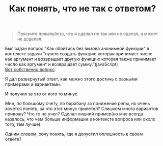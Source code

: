 ﻿---
title: "Как понять, что не так с ответом?"
se.owner.user_id: 520560
se.owner.display_name: "SwaD"
se.owner.link: "https://ru.meta.stackoverflow.com/users/520560/swad"
se.link: "https://ru.meta.stackoverflow.com/questions/12222/%d0%9a%d0%b0%d0%ba-%d0%bf%d0%be%d0%bd%d1%8f%d1%82%d1%8c-%d1%87%d1%82%d0%be-%d0%bd%d0%b5-%d1%82%d0%b0%d0%ba-%d1%81-%d0%be%d1%82%d0%b2%d0%b5%d1%82%d0%be%d0%bc"
se.question_id: 12222
se.post_type: question
---
<blockquote>
<p>Поясните пожалуйста, что я сделал не так или не сделал, а может не доделал.</p>
</blockquote>
<p>Был задан вопрос &quot;Как обойтись без вызова анонимной функции&quot; в контексте задачи &quot;нужно создать функцию которая принимает число как аргумент и возвращает другую функцию которая также принимает число как аргумент и возвращает сумму.&quot;(javaScript) <br />
<a href="https://ru.stackoverflow.com/questions/1466364/callback-%d0%bf%d0%b0%d1%80%d0%b0%d0%bc%d0%b5%d1%82%d1%80%d1%8b-%d0%b7%d0%b0%d0%bc%d1%8b%d0%ba%d0%b0%d0%bd%d0%b8%d0%b5-%d0%b2-%d0%b3%d0%be%d0%bb%d0%be%d0%b2%d0%b5">Вот собственно вопрос</a></p>
<p>Я дал развернутый ответ, как можно этого достичь с разными примерами и вариантами.</p>
<p>И получил за это от кого то минус.</p>
<p>Мне, по большому счету, по барабану за понижение репы, но очень хочется понять, за что этот минус прилетел?
Слишком много вариантов привожу? Что то не учел? Сделал лишний пример(но мне всегда казалось, что чем больше информации в контексте вопроса или около того, тем лучше).</p>
<p>Одним словом, хочу понять, где я допустил оплошность в своем ответе?</p>
